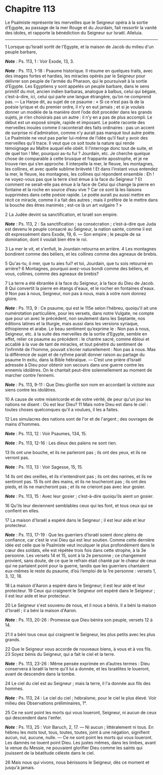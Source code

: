 # Chapitre 113

Le Psalmiste représente les merveilles que le Seigneur opéra à la sortie d’Egypte, au passage de la mer Rouge et du Jourdain, fait ressortir la vanité des idoles, et rapporte la bénédiction du Seigneur sur Israël.
Alleluia.

***

1 Lorsque qu'Israël sortit de l'Egypte, et la maison de Jacob du milieu d'un peuple barbare,

***Note*** :  Ps. 113, 1 : Voir Exode, 13, 3.

***Note*** :  Ps. 113, 1-18 : Psaume historique. Il résume en quelques traits, avec des images fortes et hardies, les miracles opérés par le Seigneur pour délivrer son peuple de l’armée du Pharaon, qui le poursuivait à la sortie d’Egypte. Les Egyptiens y sont appelés un peuple barbare, dans le sens primitif du mot, ancien indien barbaras, analogue à balbus, celui qui bégaie, c’est-à-dire, ici, celui qui parle une langue étrangère, qu’on ne comprend pas. ― La Harpe dit, au sujet de ce psaume : « Si ce n’est pas là de la poésie lyrique et du premier ordre, il n’y en eut jamais ; et si je voulais donner un modèle de la manière dont l’ode doit procéder dans les grands sujets, je n’en choisirais pas un autre : il n’y en a pas de plus accompli. Le début est un exposé simple, rapide et imposant. Le poète raconte des merveilles inouïes comme il raconterait des faits ordinaires : pas un accent de surprise ni d’admiration, comme n’y aurait pas manqué tout autre poète. Le Psalmiste ne veut pas parler lui-même de l’idée qu’il
faut y avoir des merveilles qu’il trace. Il veut que ce soit toute la nature qui rende témoignage au Maître auquel elle obéit. Il l’interroge donc tout de suite, et de quel ton ! Mer, pourquoi as-tu fui ? Jourdain, etc. Je cherche quelque chose de comparable à cette brusque et frappante apostrophe, et je ne trouve rien qui s’en approche. Il interpelle la mer, le fleuve, les montagnes, les collines, et avec quelle sublime brièveté ! Et dans l’instant vous entendez la mer, le fleuve, les montagnes, les collines qui répondent ensemble : Eh ! ne voyez-vous pas que la terre s’est émue à la face du Seigneur ? Et comment ne serait-elle pas émue à la face de Celui qui change la pierre en fontaine et la roche en source d’eau vive ? Car ce sont là les liaisons supprimées dans cette poésie rapide. Le poète aurait pu aussi mettre en récit ce miracle, comme il a fait des autres ; mais il préfère de le mettre dans la bouche des êtres inanimés ; est-ce là un art vulgaire ? »

2 La Judée devint sa sanctification, et Israël son empire.

***Note*** :  Ps. 113, 2 : Sa sanctification ; sa consécration ; c’est-à-dire que Juda est devenu le peuple consacré au Seigneur, la nation sainte, comme il est dit expressément dans Exode, 19, 6. ― Son empire ; le peuple de sa domination, dont il voulait bien être le roi.


3 La mer le vit, et s'enfuit, le Jourdain retourna en arrière. 4 Les montagnes bondirent comme des béliers, et les collines comme des agneaux de brebis.


5 Qu'as-tu, ô mer, que tu aies fui? et toi, Jourdain, que tu sois retourné en arrière? 6 Montagnes, pourquoi avez-vous bondi comme des béliers, et vous, collines, comme des agneaux de brebis?


7 La terre a été ébranlée à la face du Seigneur, à la face du Dieu de Jacob. 8 Qui convertit la pierre en étangs d'eaux, et le rocher en fontaines d'eaux. 9 Non pas à nous, Seigneur, non pas à nous, mais à votre nom donnez gloire.

***Note*** :  Ps. 113, 9 : Ce psaume, qui est le 115e selon l’hébreu, quoiqu’il ait une numérotation particulière, pour les versets, dans notre Vulgate, ne compte que pour un avec le précédent, non seulement dans les Septante, nos éditions latines et la liturgie, mais aussi dans les versions syriaque, éthiopienne et arabe. Le beau sentiment qu’exprime le : Non pas à nous, Seigneur, etc. à la suite des merveilles de la sortie d’Egypte, semble en effet, relier ce psaume au précédent : le chantre sacré, comme ébloui et accablé à la vue de tant de miracles, et tout pénétré du sentiment de l’infirmité de l’homme, pouvait s’écrier naturellement : Non pas à nous. Mas la différence de sujet et de rythme paraît donner raison au partage du psaume In exitu, dans la Bible hébraïque. ― C’est une prière d’Israël adressée à Dieu pour obtenir son secours dans une guerre contre les ennemis idolâtres. On le chantait peut-être solennellement au moment de marcher contre l’ennemi.

***Note*** :  Ps. 113, 9-11 : Que Dieu glorifie son nom en accordant la victoire aux siens contre les idolâtres.

10 A cause de votre miséricorde et de votre vérité, de peur qu'un jour les nations ne disent : Où est leur Dieu? 11 Mais notre Dieu est dans le ciel : toutes choses quelconques qu'il a voulues, il les a faites.


12 Les simulacres des nations sont de l'or et de l'argent ; des ouvrages de mains d'hommes.

***Note*** :  Ps. 113, 12 : Voir Psaumes, 134, 15.

***Note*** :  Ps. 113, 12-16 : Les dieux des païens ne sont rien.

13 Ils ont une bouche, et ils ne parleront pas ; ils ont des yeux, et ils ne verront pas.

***Note*** :  Ps. 113, 13 : Voir Sagesse, 15, 15.

14 Ils ont des oreilles, et ils n'entendront pas ; ils ont des narines, et ils ne sentiront pas. 15 Ils ont des mains, et ils ne toucheront pas ; ils ont des pieds, et ils ne marcheront pas ; et ils ne crieront pas avec leur gosier.

***Note*** :  Ps. 113, 15 : Avec leur gosier ; c’est-à-dire quoiqu’ils aient un gosier.

16 Qu'ils leur deviennent semblables ceux qui les font, et tous ceux qui se confient en elles.


17 La maison d'Israël a espéré dans le Seigneur ; il est leur aide et leur protecteur.

***Note*** :  Ps. 113, 17-19 : Que les guerriers d’Israël soient donc pleins de confiance, car c’est le vrai Dieu qui est leur soutien. Comme cette dernière idée est celle que le Psalmiste veut inculquer le plus profondément dans le cœur des soldats, elle est répétée trois fois dans cette strophe, à la 3e personne. Les versets 14 et 15, sont à la 2e personne ; ce changement provient, sans doute, de ce que le refrain était chanté par le chœur de ceux qui ne partaient point pour la guerre, tandis que les guerriers chantaient eux-mêmes le reste du psaume, d’où l’emploi de la 1re personne : versets 1, 3, 12, 18.

18 La maison d'Aaron a espéré dans le Seigneur; il est leur aide et leur protecteur. 19 Ceux qui craignent le Seigneur ont espéré dans le Seigneur ; il est leur aide et leur protecteur.


20 Le Seigneur s'est souvenu de nous, et il nous a bénis. Il a béni la maison d'Israël ; il a béni la maison d'Aaron.

***Note*** :  Ps. 113, 20-26 : Promesse que Dieu bénira son peuple, versets 12 à 14.

21 Il a béni tous ceux qui craignent le Seigneur, les plus petits avec les plus grands.


22 Que le Seigneur vous accorde de nouveaux biens, à vous et à vos fils. 23 Soyez bénis du Seigneur, qui a fait le ciel et la terre.

***Note*** :  Ps. 113, 23-26 : Même pensée exprimée en d’autres termes : Dieu conservera à Israël la terre qu’il lui a donnée, et les Israélites le loueront, avant de descendre dans la tombe.

24 Le ciel du ciel est au Seigneur ; mais la terre, il l'a donnée aux fils des hommes.

***Note*** :  Ps. 113, 24 : Le ciel du ciel ; hébraïsme, pour le ciel le plus élevé. Voir milieu des Observations préliminaires, 1°.


25 Ce ne sont point les morts qui vous loueront, Seigneur, ni aucun de ceux qui descendent dans l'enfer.

***Note*** :  Ps. 113, 25 : Voir Baruch, 2, 17. ― Ni aucun ; littéralement ni tous. En hébreu les mots tout, tous, toutes, toutes, joint à une négation, signifient aucun, nul, aucune, nulle. ― Ce ne sont point les morts qui vous loueront. Les damnés ne louent point Dieu. Les justes mêmes, dans les limbes, avant la venue du Messie, ne pouvaient glorifier Dieu comme les saints qui jouissent de la béatitude céleste dans le ciel.

26 Mais nous qui vivons, nous bénissons le Seigneur, dès ce moment et jusqu'à jamais.

